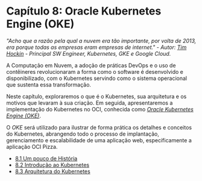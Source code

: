 # Capítulo 8: Oracle Kubernetes Engine (OKE)

_"Acho que a razão pela qual a nuvem era tão importante, por volta de 2013, era porque todas as empresas eram empresas de internet." - Autor: [Tim Hockin](https://www.linkedin.com/in/thockin/) - Principal SW Engineer, Kubernetes, GKE e Google Cloud._

A Computação em Nuvem, a adoção de práticas DevOps e o uso de contêineres revolucionaram a forma como o software é desenvolvido e disponibilizado, com o Kubernetes servindo como o sistema operacional que sustenta essa transformação.

Neste capítulo, exploraremos o que é o Kubernetes, sua arquitetura e os motivos que levaram à sua criação. Em seguida, apresentaremos a implementação do Kubernetes no OCI, conhecida como _[Oracle Kubernetes Engine (OKE)](https://docs.oracle.com/en-us/iaas/Content/ContEng/Concepts/contengoverview.htm)_.

O _OKE_ será utilizado para ilustrar de forma prática os detalhes e conceitos do Kubernetes, abrangendo todo o processo de implantação, gerenciamento e escalabilidade de uma aplicação web, especificamente a aplicação OCI Pizza.

- [8.1 Um pouco de História](./historia-do-kubernetes.md)
- [8.2 Introdução ao Kubernetes](./introducao-ao-kubernetes.md)
- [8.3 Arquitetura do Kubernetes](./arquitetura-kubernetes.md)